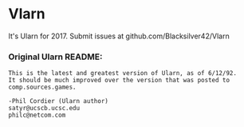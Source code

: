 # Vlarn

It's Ularn for 2017. Submit issues at github.com/Blacksilver42/Vlarn


### Original Ularn README:


	This is the latest and greatest version of Ularn, as of 6/12/92.
	It should be much improved over the version that was posted to
	comp.sources.games.

    -Phil Cordier (Ularn author)
    satyr@ucscb.ucsc.edu
    philc@netcom.com
